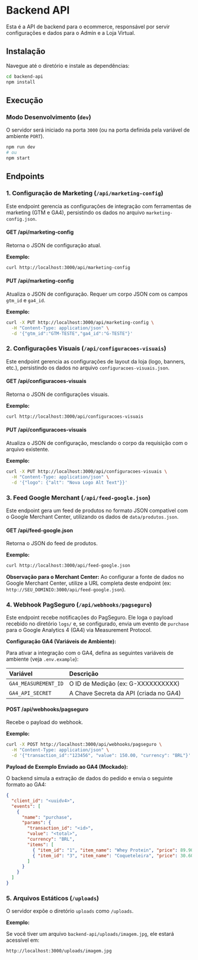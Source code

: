 # Backend API

Esta é a API de backend para o ecommerce, responsável por servir configurações e dados para o Admin e a Loja Virtual.

## Instalação

Navegue até o diretório e instale as dependências:

```bash
cd backend-api
npm install
```

## Execução

### Modo Desenvolvimento (`dev`)

O servidor será iniciado na porta `3000` (ou na porta definida pela variável de ambiente `PORT`).

```bash
npm run dev
# ou
npm start
```

## Endpoints

### 1. Configuração de Marketing (`/api/marketing-config`)

Este endpoint gerencia as configurações de integração com ferramentas de marketing (GTM e GA4), persistindo os dados no arquivo `marketing-config.json`.

#### GET /api/marketing-config

Retorna o JSON de configuração atual.

**Exemplo:**

```bash
curl http://localhost:3000/api/marketing-config
```

#### PUT /api/marketing-config

Atualiza o JSON de configuração. Requer um corpo JSON com os campos `gtm_id` e `ga4_id`.

**Exemplo:**

```bash
curl -X PUT http://localhost:3000/api/marketing-config \
  -H "Content-Type: application/json" \
  -d '{"gtm_id":"GTM-TESTE","ga4_id":"G-TESTE"}'
```

### 2. Configurações Visuais (`/api/configuracoes-visuais`)

Este endpoint gerencia as configurações de layout da loja (logo, banners, etc.), persistindo os dados no arquivo `configuracoes-visuais.json`.

#### GET /api/configuracoes-visuais

Retorna o JSON de configurações visuais.

**Exemplo:**

```bash
curl http://localhost:3000/api/configuracoes-visuais
```

#### PUT /api/configuracoes-visuais

Atualiza o JSON de configuração, mesclando o corpo da requisição com o arquivo existente.

**Exemplo:**

```bash
curl -X PUT http://localhost:3000/api/configuracoes-visuais \
  -H "Content-Type: application/json" \
  -d '{"logo": {"alt": "Nova Logo Alt Text"}}'
```

### 3. Feed Google Merchant (`/api/feed-google.json`)

Este endpoint gera um feed de produtos no formato JSON compatível com o Google Merchant Center, utilizando os dados de `data/produtos.json`.

#### GET /api/feed-google.json

Retorna o JSON do feed de produtos.

**Exemplo:**

```bash
curl http://localhost:3000/api/feed-google.json
```

**Observação para o Merchant Center:**
Ao configurar a fonte de dados no Google Merchant Center, utilize a URL completa deste endpoint (ex: `http://SEU_DOMINIO:3000/api/feed-google.json`).

### 4. Webhook PagSeguro (`/api/webhooks/pagseguro`)

Este endpoint recebe notificações do PagSeguro. Ele loga o payload recebido no diretório `logs/` e, se configurado, envia um evento de `purchase` para o Google Analytics 4 (GA4) via Measurement Protocol.

**Configuração GA4 (Variáveis de Ambiente):**

Para ativar a integração com o GA4, defina as seguintes variáveis de ambiente (veja `.env.example`):

| Variável | Descrição |
| :--- | :--- |
| `GA4_MEASUREMENT_ID` | O ID de Medição (ex: G-XXXXXXXXXX) |
| `GA4_API_SECRET` | A Chave Secreta da API (criada no GA4) |

#### POST /api/webhooks/pagseguro

Recebe o payload do webhook.

**Exemplo:**

```bash
curl -X POST http://localhost:3000/api/webhooks/pagseguro \
  -H "Content-Type: application/json" \
  -d '{"transaction_id":"123456", "value": 150.00, "currency": "BRL"}'
```

**Payload de Exemplo Enviado ao GA4 (Mockado):**

O backend simula a extração de dados do pedido e envia o seguinte formato ao GA4:

```json
{
  "client_id": "<uuidv4>",
  "events": [
    {
      "name": "purchase",
      "params": {
        "transaction_id": "<id>",
        "value": "<total>",
        "currency": "BRL",
        "items": [
          { "item_id": "1", "item_name": "Whey Protein", "price": 89.90, "quantity": 1 },
          { "item_id": "3", "item_name": "Coqueteleira", "price": 30.60, "quantity": 1 }
        ]
      }
    }
  ]
}
```

### 5. Arquivos Estáticos (`/uploads`)

O servidor expõe o diretório `uploads` como `/uploads`.

**Exemplo:**

Se você tiver um arquivo `backend-api/uploads/imagem.jpg`, ele estará acessível em:

```
http://localhost:3000/uploads/imagem.jpg
```

